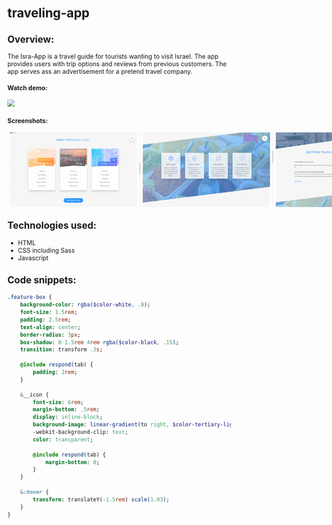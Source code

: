 # traveling-app

## Overview:
The Isra-App is a travel guide for tourists wanting to visit Israel. The app provides users with trip options and reviews from previous customers. The app serves ass an advertisement for a pretend travel company.

#### Watch demo:
<a href="https://www.youtube.com/watch?v=YhcJyAnwu-Q&feature=youtu.be" target="_blank">
  <img src="/images/video-image.png" width="400px">
</a>

#### Screenshots:
<div style=" display: flex;">
  <img src="/images/photo-1-1.png" width="300px">
  <img src="/images/photo-1-2.png" width="300px">
  <img src="/images/photo-1-3.png" width="300px">
  <img src="/images/photo-1-4.png" width="300px">
  <img src="/images/photo-1-5.png" width="300px">
</div>

## Technologies used:
 * HTML
 * CSS including Sass
 * Javascript


## Code snippets:

```Sass
.feature-box {
    background-color: rgba($color-white, .8);
    font-size: 1.5rem;
    padding: 2.5rem;
    text-align: center;
    border-radius: 3px;
    box-shadow: 0 1.5rem 4rem rgba($color-black, .15);
    transition: transform .3s;

    @include respond(tab) {
        padding: 2rem;
    }

    &__icon {
        font-size: 6rem;
        margin-bottom: .5rem;
        display: inline-block;
        background-image: linear-gradient(to right, $color-tertiary-light, $color-tertiary-dark);
        -webkit-background-clip: text;
        color: transparent;

        @include respond(tab) {
            margin-bottom: 0;
        }
    }

    &:hover {
        transform: translateY(-1.5rem) scale(1.03);
    }
}

```
